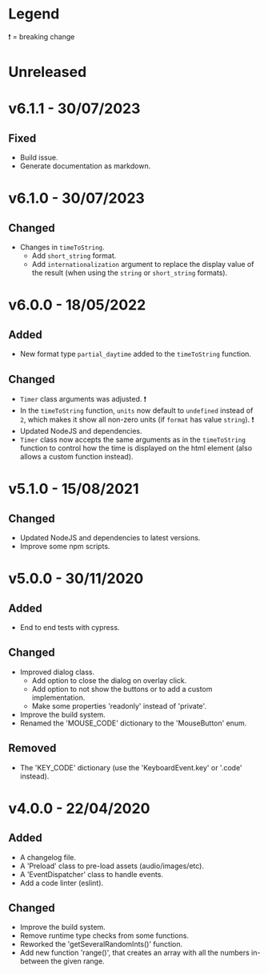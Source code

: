 # Legend

❗ = breaking change

# Unreleased

# v6.1.1 - 30/07/2023

## Fixed

-   Build issue.
-   Generate documentation as markdown.

# v6.1.0 - 30/07/2023

## Changed

-   Changes in `timeToString`.
    -   Add `short_string` format.
    -   Add `internationalization` argument to replace the display value of the result (when using the `string` or `short_string` formats).

# v6.0.0 - 18/05/2022

## Added

-   New format type `partial_daytime` added to the `timeToString` function.

## Changed

-   `Timer` class arguments was adjusted. ❗
-   In the `timeToString` function, `units` now default to `undefined` instead of `2`, which makes it show all non-zero units (if `format` has value `string`). ❗
-   Updated NodeJS and dependencies.
-   `Timer` class now accepts the same arguments as in the `timeToString` function to control how the time is displayed on the html element (also allows a custom function instead).

# v5.1.0 - 15/08/2021

## Changed

-   Updated NodeJS and dependencies to latest versions.
-   Improve some npm scripts.

# v5.0.0 - 30/11/2020

## Added

-   End to end tests with cypress.

## Changed

-   Improved dialog class.
    -   Add option to close the dialog on overlay click.
    -   Add option to not show the buttons or to add a custom implementation.
    -   Make some properties 'readonly' instead of 'private'.
-   Improve the build system.
-   Renamed the 'MOUSE_CODE' dictionary to the 'MouseButton' enum.

## Removed

-   The 'KEY_CODE' dictionary (use the 'KeyboardEvent.key' or '.code' instead).

# v4.0.0 - 22/04/2020

## Added

-   A changelog file.
-   A 'Preload' class to pre-load assets (audio/images/etc).
-   A 'EventDispatcher' class to handle events.
-   Add a code linter (eslint).

## Changed

-   Improve the build system.
-   Remove runtime type checks from some functions.
-   Reworked the 'getSeveralRandomInts()' function.
-   Add new function 'range()', that creates an array with all the numbers in-between the given range.
